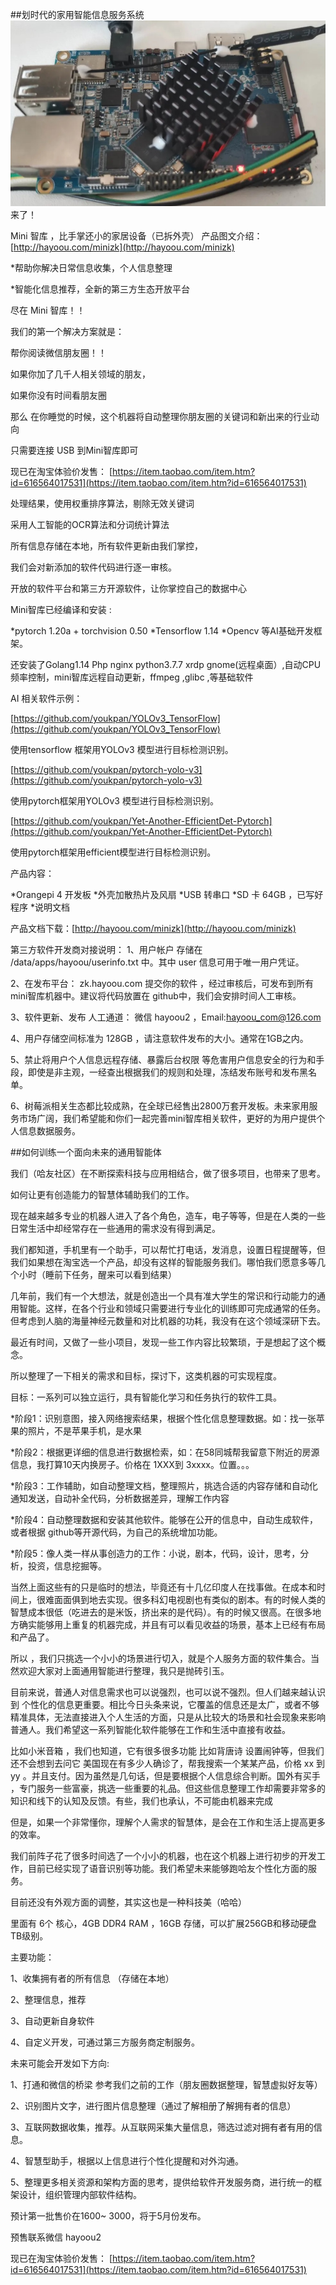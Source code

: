 ##划时代的家用智能信息服务系统
![](https://raw.githubusercontent.com/youkpan/hayoou_minizhiku/master/%E5%9B%BE%E7%89%87/Mini%E6%99%BA%E5%BA%93.jpg)  
来了！

Mini 智库 ，比手掌还小的家居设备（已拆外壳）
产品图文介绍：[http://hayoou.com/minizk](http://hayoou.com/minizk)

*帮助你解决日常信息收集，个人信息整理

*智能化信息推荐，全新的第三方生态开放平台

尽在 Mini 智库！！

我们的第一个解决方案就是：

帮你阅读微信朋友圈！！

如果你加了几千人相关领域的朋友，

如果你没有时间看朋友圈

那么 在你睡觉的时候，这个机器将自动整理你朋友圈的关键词和新出来的行业动向

只需要连接 USB 到Mini智库即可

现已在淘宝体验价发售：
[https://item.taobao.com/item.htm?id=616564017531](https://item.taobao.com/item.htm?id=616564017531)

处理结果，使用权重排序算法，剔除无效关键词

采用人工智能的OCR算法和分词统计算法

所有信息存储在本地，所有软件更新由我们掌控，

我们会对新添加的软件代码进行逐一审核。

开放的软件平台和第三方开源软件，让你掌控自己的数据中心

Mini智库已经编译和安装 :

*pytorch 1.20a + torchvision 0.50
*Tensorflow 1.14
*Opencv
等AI基础开发框架。

还安装了Golang1.14 Php nginx python3.7.7 xrdp gnome(远程桌面）,自动CPU频率控制，mini智库远程自动更新，ffmpeg ,glibc ,等基础软件


AI 相关软件示例：

[https://github.com/youkpan/YOLOv3_TensorFlow](https://github.com/youkpan/YOLOv3_TensorFlow)

使用tensorflow 框架用YOLOv3 模型进行目标检测识别。


[https://github.com/youkpan/pytorch-yolo-v3](https://github.com/youkpan/pytorch-yolo-v3)

使用pytorch框架用YOLOv3 模型进行目标检测识别。

[https://github.com/youkpan/Yet-Another-EfficientDet-Pytorch](https://github.com/youkpan/Yet-Another-EfficientDet-Pytorch)

使用pytorch框架用efficient模型进行目标检测识别。
 

产品内容：

*Orangepi 4 开发板
*外壳加散热片及风扇
*USB 转串口
*SD 卡 64GB ，已写好程序
*说明文档

产品文档下载：[http://hayoou.com/minizk](http://hayoou.com/minizk)

第三方软件开发商对接说明：
1、用户帐户 存储在 /data/apps/hayoou/userinfo.txt 中。其中 user 信息可用于唯一用户凭证。

2、在发布平台： zk.hayoou.com 提交你的软件 ，经过审核后，可发布到所有mini智库机器中。建议将代码放置在 github中，我们会安排时间人工审核。

3、软件更新、发布 人工通道： 微信 hayoou2 ，Email:hayoou_com@126.com

4、用户存储空间标准为 128GB ，请注意软件发布的大小。通常在1GB之内。

5、禁止将用户个人信息远程存储、暴露后台权限 等危害用户信息安全的行为和手段，即使是非主观，一经查出根据我们的规则和处理，冻结发布账号和发布黑名单。

6、树莓派相关生态都比较成熟，在全球已经售出2800万套开发板。未来家用服务市场广阔，我们希望能和你们一起完善mini智库相关软件，更好的为用户提供个人信息数据服务。

##如何训练一个面向未来的通用智能体

我们（哈友社区）在不断探索科技与应用相结合，做了很多项目，也带来了思考。

如何让更有创造能力的智慧体辅助我们的工作。

现在越来越多专业的机器人进入了各个角色，造车，电子等等，但是在人类的一些日常生活中却经常存在一些通用的需求没有得到满足。

我们都知道，手机里有一个助手，可以帮忙打电话，发消息，设置日程提醒等，但我们如果想在淘宝选一个产品，却没有这样的智能服务我们。哪怕我们愿意多等几个小时（睡前下任务，醒来可以看到结果）

几年前，我们有一个大想法，就是创造出一个具有准大学生的常识和行动能力的通用智能。这样，在各个行业和领域只需要进行专业化的训练即可完成通常的任务。但考虑到人脑的海量神经元数量和对比机器的功耗，我没有在这个领域深研下去。

最近有时间，又做了一些小项目，发现一些工作内容比较繁琐，于是想起了这个概念。

所以整理了一下相关的需求和目标，探讨下，这类机器的可实现程度。

目标：一系列可以独立运行，具有智能化学习和任务执行的软件工具。

*阶段1：识别意图，接入网络搜索结果，根据个性化信息整理数据。如：找一张苹果的照片，不是苹果手机，是水果

*阶段2：根据更详细的信息进行数据检索，如：在58同城帮我留意下附近的房源信息，我打算10天内换房子。价格在 1XXX到 3xxxx。位置。。。

*阶段3：工作辅助，如自动整理文档，整理照片，挑选合适的内容存储和自动化通知发送，自动补全代码，分析数据差异，理解工作内容

*阶段4：自动整理数据和安装其他软件。能够在公开的信息中，自动生成软件，或者根据 github等开源代码，为自己的系统增加功能。

*阶段5：像人类一样从事创造力的工作：小说，剧本，代码，设计，思考，分析，投资，信息挖掘等。

当然上面这些有的只是临时的想法，毕竟还有十几亿印度人在找事做。在成本和时间上，很难面面俱到地去实现。很多科幻电视剧也有类似的剧本。有的时候人类的智慧成本很低（吃进去的是米饭，挤出来的是代码）。有的时候又很高。在很多地方确实能够用上重复的机器完成，并且有可以看见收益的场景，基本上已经有布局和产品了。

所以 ，我们只挑选一个小小的场景进行切入，就是个人服务方面的软件集合。当然欢迎大家对上面通用智能进行整理，我只是抛砖引玉。

目前来说，普通人对信息需求也可以说强烈，也可以说不强烈。但人们越来越认识到 个性化的信息更重要。相比今日头条来说，它覆盖的信息还是太广，或者不够精准具体，无法直接进入个人生活的方面，只是从比较大的场景和社会现象来影响普通人。我们希望这一系列智能化软件能够在工作和生活中直接有收益。

比如小米音箱 ，我们也知道，它有很多很多功能 比如背唐诗 设置闹钟等，但我们还不会想到去问它 美国现在有多少人确诊了，帮我搜索一个某某产品，价格 xx 到 yy 。并且支付。因为虽然是几句话，但是要根据个人信息综合判断。国外有买手 ，专门服务一些富豪，挑选一些重要的礼品。但这些信息整理工作却需要非常多的知识和线下的认知及反馈。有些，我们也承认，不可能由机器来完成

但是，如果一个非常懂你，理解个人需求的智慧体，是会在工作和生活上提高更多的效率。

我们前阵子花了很多时间选了一个小小的机器，也在这个机器上进行初步的开发工作，目前已经实现了语音识别等功能。我们希望未来能够跑哈友个性化方面的服务。

目前还没有外观方面的调整，其实这也是一种科技美（哈哈）

里面有 6个 核心，4GB DDR4 RAM ，16GB 存储，可以扩展256GB和移动硬盘 TB级别。

主要功能：

1、收集拥有者的所有信息 （存储在本地）

2、整理信息，推荐

3、自动更新自身软件

4、自定义开发，可通过第三方服务商定制服务。

未来可能会开发如下方向:

1、打通和微信的桥梁 参考我们之前的工作（朋友圈数据整理，智慧虚拟好友等）

2、识别图片文字，进行图片信息整理（通过了解相册了解拥有者的信息）

3、互联网数据收集，推荐。从互联网采集大量信息，筛选过滤对拥有者有用的信息。

4、智慧型助手，根据以上信息进行个性化提醒和对外沟通。

5、整理更多相关资源和架构方面的思考，提供给软件开发服务商，进行统一的框架设计，组织管理内部软件结构。

预计第一批售价在1600~ 3000，将于5月份发布。

预售联系微信 hayoou2

现已在淘宝体验价发售：
[https://item.taobao.com/item.htm?id=616564017531](https://item.taobao.com/item.htm?id=616564017531)

 
